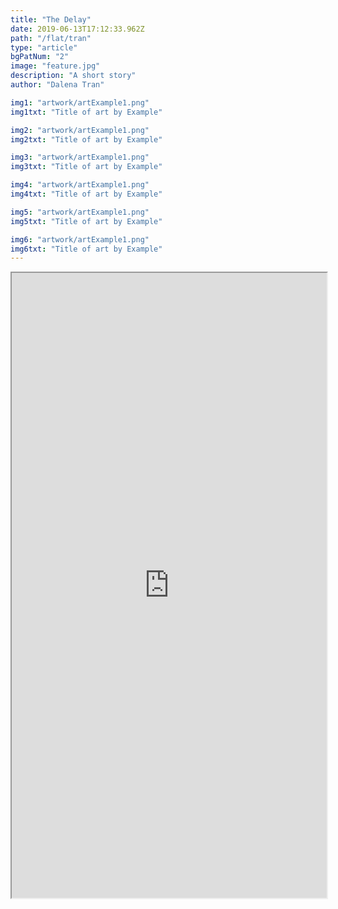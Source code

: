 ```yaml
---
title: "The Delay"
date: 2019-06-13T17:12:33.962Z
path: "/flat/tran"
type: "article"
bgPatNum: "2"
image: "feature.jpg"
description: "A short story"
author: "Dalena Tran"

img1: "artwork/artExample1.png"
img1txt: "Title of art by Example"

img2: "artwork/artExample1.png"
img2txt: "Title of art by Example"

img3: "artwork/artExample1.png"
img3txt: "Title of art by Example"

img4: "artwork/artExample1.png"
img4txt: "Title of art by Example"

img5: "artwork/artExample1.png"
img5txt: "Title of art by Example"

img6: "artwork/artExample1.png"
img6txt: "Title of art by Example"
---
```



<iframe src="https://dalena.github.io/Delay/" width=100% height="1000vh">